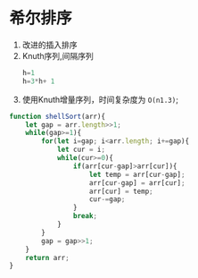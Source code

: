 # 希尔排序
1. 改进的插入排序
2. Knuth序列,间隔序列
    ```javascript
    h=1
    h=3*h+ 1
    ```
3. 使用Knuth增量序列，时间复杂度为 `O(n1.3)`;


```javascript
function shellSort(arr){
    let gap = arr.length>>1;
    while(gap>=1){
        for(let i=gap; i<arr.length; i+=gap){
            let cur = i;
            while(cur>=0){
                if(arr[cur-gap]>arr[cur]){
                    let temp = arr[cur-gap];
                    arr[cur-gap] = arr[cur];
                    arr[cur] = temp;
                    cur-=gap;
                }
                break;
            }
        }
        gap = gap>>1;
    }
    return arr;
}
```
